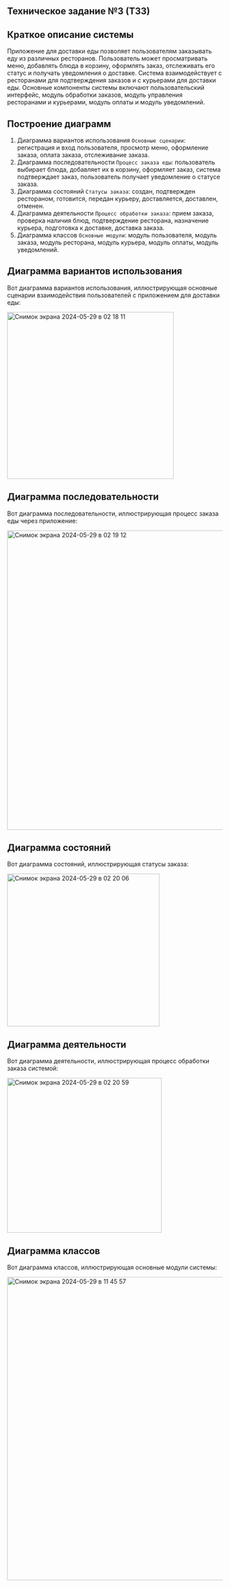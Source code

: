 ## Техническое задание №3 (ТЗ3)


## Краткое описание системы
Приложение для доставки еды позволяет пользователям заказывать еду из различных ресторанов. Пользователь может просматривать меню, добавлять блюда в корзину, оформлять заказ, отслеживать его статус и получать уведомления о доставке. Система взаимодействует с ресторанами для подтверждения заказов и с курьерами для доставки еды. Основные компоненты системы включают пользовательский интерфейс, модуль обработки заказов, модуль управления ресторанами и курьерами, модуль оплаты и модуль уведомлений.

## Построение диаграмм
1. Диаграмма вариантов использования
`Основные сценарии`: регистрация и вход пользователя, просмотр меню, оформление заказа, оплата заказа, отслеживание заказа.
2. Диаграмма последовательности
`Процесс заказа еды`: пользователь выбирает блюда, добавляет их в корзину, оформляет заказ, система подтверждает заказ, пользователь получает уведомление о статусе заказа.
3. Диаграмма состояний
`Статусы заказа`: создан, подтвержден рестораном, готовится, передан курьеру, доставляется, доставлен, отменен.
4. Диаграмма деятельности
`Процесс обработки заказа`: прием заказа, проверка наличия блюд, подтверждение ресторана, назначение курьера, подготовка к доставке, доставка заказа.
5. Диаграмма классов
`Основные модули`: модуль пользователя, модуль заказа, модуль ресторана, модуль курьера, модуль оплаты, модуль уведомлений.

## Диаграмма вариантов использования
Вот диаграмма вариантов использования, иллюстрирующая основные сценарии взаимодействия пользователей с приложением для доставки еды:

<img width="389" alt="Снимок экрана 2024-05-29 в 02 18 11" src="https://github.com/alexsuw/TZ_3/assets/168477680/f3557c54-5729-43d2-9b95-f2d663cdab24">

## Диаграмма последовательности
Вот диаграмма последовательности, иллюстрирующая процесс заказа еды через приложение:

<img width="698" alt="Снимок экрана 2024-05-29 в 02 19 12" src="https://github.com/alexsuw/TZ_3/assets/168477680/f34dc778-3fcd-423c-9180-0833b70f2878">

## Диаграмма состояний
Вот диаграмма состояний, иллюстрирующая статусы заказа:

<img width="356" alt="Снимок экрана 2024-05-29 в 02 20 06" src="https://github.com/alexsuw/TZ_3/assets/168477680/bbefc187-0cb0-46f6-b340-11a37ef83ab9">

## Диаграмма деятельности
Вот диаграмма деятельности, иллюстрирующая процесс обработки заказа системой:

<img width="361" alt="Снимок экрана 2024-05-29 в 02 20 59" src="https://github.com/alexsuw/TZ_3/assets/168477680/8139a720-5f54-4966-8d0c-4cd4ee4c38b2">

## Диаграмма классов
Вот диаграмма классов, иллюстрирующая основные модули системы:

<img width="707" alt="Снимок экрана 2024-05-29 в 11 45 57" src="https://github.com/alexsuw/TZ_3/assets/168477680/26cee13e-3405-46a8-b7ac-92cf6269476b">

